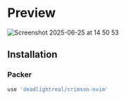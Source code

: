 # Preview
![Screenshot 2025-06-25 at 14 50 53](https://github.com/user-attachments/assets/1aaf2a7b-2865-4f05-a484-76f6506c407e)

## Installation
### Packer
```bash
use 'deadlightreal/crimson-nvim'
```
